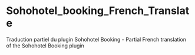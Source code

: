 # Sohohotel_booking_French_Translate
Traduction partiel du plugin Sohohotel Booking - Partial French translation of the Sohohotel Booking plugin
